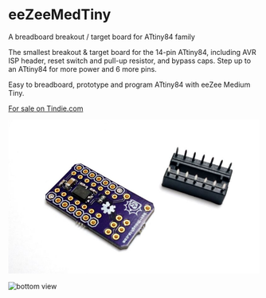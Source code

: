 # eeZeeMedTiny
A breadboard breakout / target board for ATtiny84 family

The smallest breakout & target board for the 14-pin ATtiny84, including AVR ISP header, reset switch and pull-up resistor,
and bypass caps. Step up to an ATtiny84 for more power and 6 more pins.

Easy to breadboard, prototype and program ATtiny84 with eeZee Medium Tiny. 

[For sale on Tindie.com](https://www.tindie.com/products/bot_thoughts/attiny84-development-board/)

![top view](documentation/images/20150731112349.jpg)

![bottom view](20150731112504.jpg)
